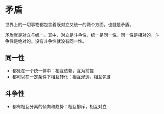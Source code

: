 # 矛盾

世界上的一切事物都包含着既对立又统一的两个方面，也就是矛盾。

矛盾就是对立与统一。其中，对立是斗争性，统一是同一性。同一性是相对的，斗争性是绝对的。没有斗争性就没有同一性。

## 同一性

- 都处在一个统一体中：相互依赖，互为前提
- 都可以在一定条件下相互转化：相互渗透，相互包含

## 斗争性

- 都有相互分离的倾向和趋势：相互排斥，相互对立
